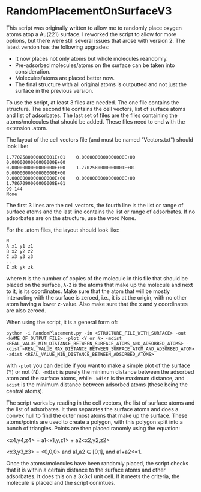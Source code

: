 # RandomPlacementOnSurfaceV3

This script was originally written to allow me to randomly place oxygen atoms atop a Au(221) surface. I reworked the script to allow for more options, but there were still several issues that arose with version 2. The latest version has the following upgrades:
- It now places not only atoms but whole molecules reandomly.
- Pre-adsorbed molecules/atoms on the surface can be taken into consideration.
- Molecules/atoms are placed better now.
- The final structure with all original atoms is outputted and not just the surface in the previous version.

To use the script, at least 3 files are needed.
The one file contains the structure.
The second file contains the cell vectors, list of surface atoms and list of adsorbates.
The last set of files are the files containing the atoms/molecules that should be added. These files need to end with the extension .atom.

The layout of the cell vectors file (and must be named "Vectors.txt") should look like:

```
1.7702580000000001E+01    0.0000000000000000E+00    0.0000000000000000E+00
0.0000000000000000E+00    1.7702580000000001E+01    0.0000000000000000E+00
0.0000000000000000E+00    0.0000000000000000E+00    1.7867090000000008E+01
99-144
None
```

The first 3 lines are the cell vectors, the fourth line is the list or range of surface atoms and the last line contains the list or range of adsorbates. If no adsorbates are on the structure, use the word None.

For the .atom files, the layout should look like:

```
N
A x1 y1 z1
B x2 y2 z2
C x3 y3 z3
...
Z xk yk zk
```

where ```N``` is the number of copies of the molecule in this file that should be placed on the surface, ```A-Z``` is the atoms that make up the molecule and next to it, is its coordinates. Make sure that the atom that will be mostly interacting with the surface is zeroed, i.e., it is at the origin, with no other atom having a lower z-value. Also make sure that the x and y coordinates are also zeroed. 

When using the script, it is a general form of:

```
python -i RandomPlacement.py -in <STRUCTURE_FILE_WITH_SURFACE> -out <NAME_OF_OUTPUT_FILE> -plot <Y or N> -mdist <REAL_VALUE_MIN_DISTANCE_BETWEEN_SURFACE_ATOMS_AND_ADSORBED_ATOMS> -xdist <REAL_VALUE_MAX_DISTANCE_BETWEEN_SURFACE_ATOM_AND_ADSORBED_ATOM> -adist <REAL_VALUE_MIN_DISTANCE_BETWEEN_ADSORBED_ATOMS>
```

with ```-plot``` you can decide if you want to make a simple plot of the surface (Y) or not (N). ```-mdist``` is purely the minimum distance between the adsorbed atom and the surface atoms, while ```-xdist``` is the maximum distance, and ```-adist``` is the minimum distance between adsorbed atoms (these being the central atoms). 

The script works by reading in the cell vectors, the list of surface atoms and the list of adsorbates. It then separates the surface atoms and does a convex hull to find the outer most atoms that make up the surface. These atoms/points are used to create a polygon, with this polygon split into a bunch of triangles. Points are then placed ranomly using the equation:

<x4,y4,z4> = a1<x1,y,z1> + a2<x2,y2,z2>

<x3,y3,z3> = <0,0,0>  and a1,a2 ∈ [0,1], and a1+a2<=1.

Once the atoms/molecules have been randomly placed, the script checks that it is within a certain distance to the surface atoms and other adsorbates. It does this on a 3x3x1 unit cell. If it meets the criteria, the molecule is placed and the script conintues.
